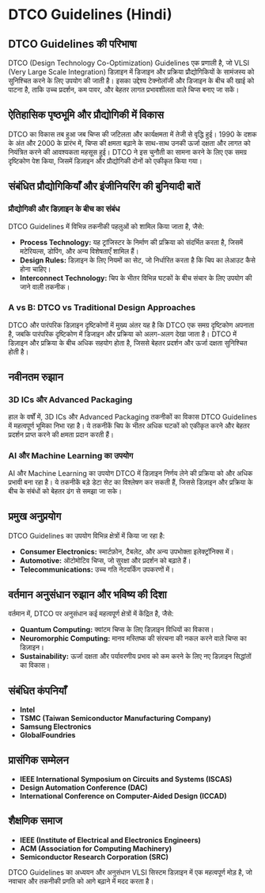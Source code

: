 # DTCO Guidelines (Hindi)

## DTCO Guidelines की परिभाषा

DTCO (Design Technology Co-Optimization) Guidelines एक प्रणाली है, जो VLSI (Very Large Scale Integration) डिज़ाइन में डिजाइन और प्रक्रिया प्रौद्योगिकियों के सामंजस्य को सुनिश्चित करने के लिए उपयोग की जाती है। इसका उद्देश्य टेक्नोलॉजी और डिजाइन के बीच की खाई को पाटना है, ताकि उच्च प्रदर्शन, कम पावर, और बेहतर लागत प्रभावशीलता वाले चिप्स बनाए जा सकें।

## ऐतिहासिक पृष्ठभूमि और प्रौद्योगिकी में विकास

DTCO का विकास तब हुआ जब चिप्स की जटिलता और कार्यक्षमता में तेजी से वृद्धि हुई। 1990 के दशक के अंत और 2000 के प्रारंभ में, चिप्स की क्षमता बढ़ाने के साथ-साथ उनकी ऊर्जा दक्षता और लागत को नियंत्रित करने की आवश्यकता महसूस हुई। DTCO ने इस चुनौती का सामना करने के लिए एक समग्र दृष्टिकोण पेश किया, जिसमें डिज़ाइन और प्रौद्योगिकी दोनों को एकीकृत किया गया।

## संबंधित प्रौद्योगिकियाँ और इंजीनियरिंग की बुनियादी बातें

### प्रौद्योगिकी और डिज़ाइन के बीच का संबंध

DTCO Guidelines में विभिन्न तकनीकी पहलुओं को शामिल किया जाता है, जैसे:

- **Process Technology:** यह ट्रांजिस्टर के निर्माण की प्रक्रिया को संदर्भित करता है, जिसमें मटेरियल्स, डोपिंग, और अन्य विशेषताएँ शामिल हैं।
- **Design Rules:** डिज़ाइन के लिए नियमों का सेट, जो निर्धारित करता है कि चिप का लेआउट कैसे होना चाहिए।
- **Interconnect Technology:** चिप के भीतर विभिन्न घटकों के बीच संचार के लिए उपयोग की जाने वाली तकनीक।

### A vs B: DTCO vs Traditional Design Approaches

DTCO और पारंपरिक डिज़ाइन दृष्टिकोणों में मुख्य अंतर यह है कि DTCO एक समग्र दृष्टिकोण अपनाता है, जबकि पारंपरिक दृष्टिकोण में डिजाइन और प्रक्रिया को अलग-अलग देखा जाता है। DTCO में डिज़ाइन और प्रक्रिया के बीच अधिक सहयोग होता है, जिससे बेहतर प्रदर्शन और ऊर्जा दक्षता सुनिश्चित होती है।

## नवीनतम रुझान

### 3D ICs और Advanced Packaging

हाल के वर्षों में, 3D ICs और Advanced Packaging तकनीकों का विकास DTCO Guidelines में महत्वपूर्ण भूमिका निभा रहा है। ये तकनीकें चिप के भीतर अधिक घटकों को एकीकृत करने और बेहतर प्रदर्शन प्राप्त करने की क्षमता प्रदान करती हैं।

### AI और Machine Learning का उपयोग

AI और Machine Learning का उपयोग DTCO में डिज़ाइन निर्णय लेने की प्रक्रिया को और अधिक प्रभावी बना रहा है। ये तकनीकें बड़े डेटा सेट का विश्लेषण कर सकती हैं, जिससे डिज़ाइन और प्रक्रिया के बीच के संबंधों को बेहतर ढंग से समझा जा सके।

## प्रमुख अनुप्रयोग

DTCO Guidelines का उपयोग विभिन्न क्षेत्रों में किया जा रहा है:

- **Consumer Electronics:** स्मार्टफ़ोन, टैबलेट, और अन्य उपभोक्ता इलेक्ट्रॉनिक्स में।
- **Automotive:** ऑटोमोटिव चिप्स, जो सुरक्षा और प्रदर्शन को बढ़ाते हैं।
- **Telecommunications:** उच्च गति नेटवर्किंग उपकरणों में।

## वर्तमान अनुसंधान रुझान और भविष्य की दिशा

वर्तमान में, DTCO पर अनुसंधान कई महत्वपूर्ण क्षेत्रों में केंद्रित है, जैसे:

- **Quantum Computing:** क्वांटम चिप्स के लिए डिज़ाइन विधियों का विकास।
- **Neuromorphic Computing:** मानव मस्तिष्क की संरचना की नकल करने वाले चिप्स का डिज़ाइन।
- **Sustainability:** ऊर्जा दक्षता और पर्यावरणीय प्रभाव को कम करने के लिए नए डिज़ाइन सिद्धांतों का विकास।

## संबंधित कंपनियाँ

- **Intel**
- **TSMC (Taiwan Semiconductor Manufacturing Company)**
- **Samsung Electronics**
- **GlobalFoundries**

## प्रासंगिक सम्मेलन

- **IEEE International Symposium on Circuits and Systems (ISCAS)**
- **Design Automation Conference (DAC)**
- **International Conference on Computer-Aided Design (ICCAD)**

## शैक्षणिक समाज

- **IEEE (Institute of Electrical and Electronics Engineers)**
- **ACM (Association for Computing Machinery)**
- **Semiconductor Research Corporation (SRC)**

DTCO Guidelines का अध्ययन और अनुसंधान VLSI सिस्टम डिज़ाइन में एक महत्वपूर्ण मोड़ है, जो नवाचार और तकनीकी प्रगति को आगे बढ़ाने में मदद करता है।